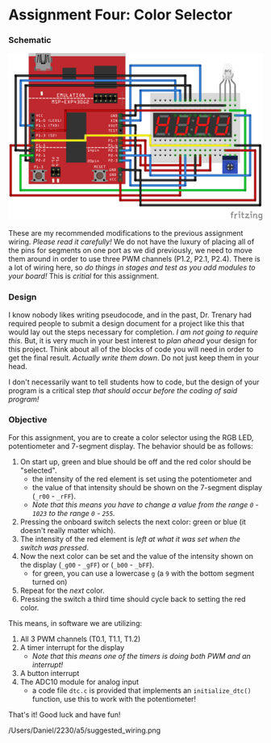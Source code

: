 # Assignment Four: Color Selector

### Schematic

<img src="suggested_wiring.png">

These are my recommended modifications to the previous assignment wiring. _Please read it carefully!_ We do not have the luxury of placing all of the pins for segments on one port as we did previously, we need to move them around in order to use three PWM channels (P1.2, P2.1, P2.4). There is a lot of wiring here, so _do things in stages and test as you add modules to your board!_ This is _critial_ for this assignment.

### Design

I know nobody likes writing pseudocode, and in the past, Dr. Trenary had required people to submit a design document for a project like this that would lay out the steps necessary for completion. _I am not going to require this_. But, it is very much in your best interest to _plan ahead_ your design for this project. Think about all of the blocks of code you will need in order to get the final result. _Actually write them down_. Do not just keep them in your head.

I don't necessarily want to tell students how to code, but the design of your program is a critical step _that should occur before the coding of said program!_

### Objective

For this assignment, you are to create a color selector using the RGB LED, potentiometer and 7-segment display. The behavior should be as follows:

1. On start up, green and blue should be off and the red color should be "selected".
    - the intensity of the red element is set using the potentiometer and
    - the value of that intensity should be shown on the 7-segment display (`_r00` - `_rFF`).
    - _Note that this means you have to change a value from the range `0` - `1023` to the range `0` - `255`._
1. Pressing the onboard switch selects the next color: green or blue (it doesn't really matter which).
1. The intensity of the red element is _left at what it was set when the switch was pressed_.
1. Now the next color can be set and the value of the intensity shown on the display (`_g00` - `_gFF`) or (`_b00` - `_bFF`).
    - for green, you can use a lowercase `g` (a `9` with the bottom segment turned on)
1. Repeat for the _next_ color.
1. Pressing the switch a third time should cycle back to setting the red color.

This means, in software we are utilizing:

1. All 3 PWM channels (T0.1, T1.1, T1.2)
1. A timer interrupt for the display
    - _Note that this means one of the timers is doing both PWM and an interrupt!_
1. A button interrupt
1. The ADC10 module for analog input
    - a code file `dtc.c` is provided that implements an `initialize_dtc()` function, use this to work with the potentiometer!

That's it! Good luck and have fun!

/Users/Daniel/2230/a5/suggested_wiring.png
